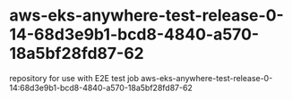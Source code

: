# aws-eks-anywhere-test-release-0-14-68d3e9b1-bcd8-4840-a570-18a5bf28fd87-62
repository for use with E2E test job aws-eks-anywhere-test-release-0-14:68d3e9b1-bcd8-4840-a570-18a5bf28fd87-62
